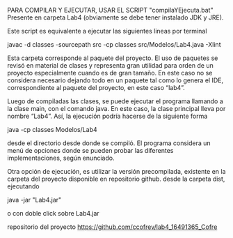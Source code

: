 PARA COMPILAR Y EJECUTAR, USAR EL SCRIPT 
"compilaYEjecuta.bat"
Presente en carpeta Lab4 (obviamente se debe tener
instalado JDK y JRE).



Este script es equivalente a ejecutar las siguientes lineas por terminal

javac -d classes -sourcepath src -cp classes src/Modelos/Lab4.java -Xlint


Esta carpeta corresponde al paquete del proyecto. El uso de paquetes se revisó en material de clases y representa gran utilidad para orden de un proyecto especialmente cuando es de gran tamaño. En este caso no se considera necesario dejando todo en un paquete tal como lo genera el IDE, correspondiente al paquete del proyecto, en este caso “lab4”.

Luego de compiladas las clases, se puede ejecutar el programa llamando a la clase main, con el comando java. En este caso, la clase principal lleva por nombre “Lab4”. Así, la ejecución podría hacerse de la siguiente forma

java -cp classes Modelos/Lab4

desde el directorio desde donde se compiló. El programa considera un menú de opciones donde se pueden probar las diferentes implementaciones, según enunciado.


Otra opción de ejecución, es utilizar la versión precompilada, existente en la carpeta del proyecto disponible en repositorio github.
desde la carpeta dist, ejecutando
 
java -jar "Lab4.jar" 

o con doble click sobre Lab4.jar


repositorio del proyecto https://github.com/ccofrev/lab4_16491365_Cofre
